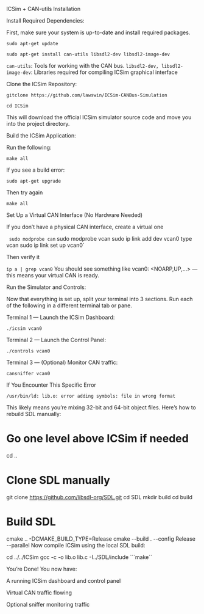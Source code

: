 ICSim + CAN-utils Installation

Install Required Dependencies:

First, make sure your system is up-to-date and install required packages.

```sudo apt-get update```

```sudo apt-get install can-utils libsdl2-dev libsdl2-image-dev```

```can-utils```: Tools for working with the CAN bus.
 ```libsdl2-dev, libsdl2-image-dev```: Libraries required for compiling ICSim graphical interface



Clone the ICSim Repository:

 ```gitclone https://github.com/lawswin/ICSim-CANBus-Simulation```

```cd ICSim```

This will download the official ICSim simulator source code and move you into the project directory.

Build the ICSim Application:
 
 Run the following:

```make all```

If you see a build error:

```sudo apt-get upgrade```

    
Then try again

```make all```

Set Up a Virtual CAN Interface (No Hardware Needed)

If you don’t have a physical CAN interface, create a virtual one


` sudo modprobe can`
   sudo modprobe vcan
   sudo ip link add dev vcan0 type vcan
   sudo ip link set up vcan0`

Then verify it


```ip a | grep vcan0```
You should see something like vcan0: <NOARP,UP,...> — this means your virtual CAN is ready.

 Run the Simulator and Controls:
 
Now that everything is set up, split your terminal into 3 sections. Run each of the following in a different terminal tab or pane.

Terminal 1 — Launch the ICSim Dashboard:

```./icsim vcan0```

Terminal 2 — Launch the Control Panel:

```./controls vcan0```

Terminal 3 — (Optional) Monitor CAN traffic:

```cansniffer vcan0```

 
 If You Encounter This Specific Error


```/usr/bin/ld: lib.o: error adding symbols: file in wrong format```

This likely means you’re mixing 32-bit and 64-bit object files. Here’s how to rebuild SDL manually:


# Go one level above ICSim if needed
cd ..

# Clone SDL manually
git clone https://github.com/libsdl-org/SDL.git
cd SDL
mkdir build
cd build

# Build SDL
cmake .. -DCMAKE_BUILD_TYPE=Release
cmake --build . --config Release --parallel
Now compile ICSim using the local SDL build:


cd ../../ICSim
gcc -c -o lib.o lib.c -I../SDL/include
```make``

 You’re Done!
You now have:

A running ICSim dashboard and control panel

Virtual CAN traffic flowing

Optional sniffer monitoring traffic
